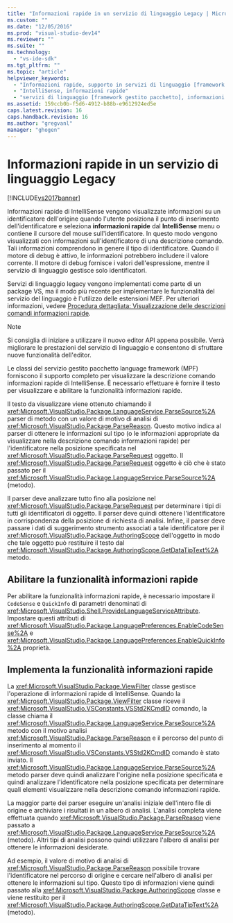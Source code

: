 ```yaml
---
title: "Informazioni rapide in un servizio di linguaggio Legacy | Microsoft Docs"
ms.custom: ""
ms.date: "12/05/2016"
ms.prod: "visual-studio-dev14"
ms.reviewer: ""
ms.suite: ""
ms.technology: 
  - "vs-ide-sdk"
ms.tgt_pltfrm: ""
ms.topic: "article"
helpviewer_keywords: 
  - "Informazioni rapide, supporto in servizi di linguaggio [framework pacchetto gestito]"
  - "IntelliSense, informazioni rapide"
  - "servizi di linguaggio [framework gestito pacchetto], informazioni rapide di IntelliSense"
ms.assetid: 159ccb0b-f5d6-4912-b88b-e9612924ed5e
caps.latest.revision: 16
caps.handback.revision: 16
ms.author: "gregvanl"
manager: "ghogen"
---
```

# Informazioni rapide in un servizio di linguaggio Legacy
[!INCLUDE[vs2017banner](../../code-quality/includes/vs2017banner.md)]

Informazioni rapide di IntelliSense vengono visualizzate informazioni su un identificatore dell'origine quando l'utente posiziona il punto di inserimento dell'identificatore e seleziona **informazioni rapide** dal **IntelliSense** menu o contiene il cursore del mouse sull'identificatore. In questo modo vengono visualizzati con informazioni sull'identificatore di una descrizione comando. Tali informazioni comprendono in genere il tipo di identificatore. Quando il motore di debug è attivo, le informazioni potrebbero includere il valore corrente. Il motore di debug fornisce i valori dell'espressione, mentre il servizio di linguaggio gestisce solo identificatori.  
  
 Servizi di linguaggio legacy vengono implementati come parte di un package VS, ma il modo più recente per implementare le funzionalità del servizio del linguaggio è l'utilizzo delle estensioni MEF. Per ulteriori informazioni, vedere [Procedura dettagliata: Visualizzazione delle descrizioni comandi informazioni rapide](../Topic/Walkthrough:%20Displaying%20QuickInfo%20Tooltips.md).  
  
> [!NOTE]
>  Si consiglia di iniziare a utilizzare il nuovo editor API appena possibile. Verrà migliorare le prestazioni del servizio di linguaggio e consentono di sfruttare nuove funzionalità dell'editor.  
  
 Le classi del servizio gestito pacchetto language framework \(MPF\) forniscono il supporto completo per visualizzare la descrizione comando informazioni rapide di IntelliSense. È necessario effettuare è fornire il testo per visualizzare e abilitare la funzionalità informazioni rapide.  
  
 Il testo da visualizzare viene ottenuto chiamando il <xref:Microsoft.VisualStudio.Package.LanguageService.ParseSource%2A> parser di metodo con un valore di motivo di analisi di <xref:Microsoft.VisualStudio.Package.ParseReason>. Questo motivo indica al parser di ottenere le informazioni sul tipo \(o le informazioni appropriate da visualizzare nella descrizione comando informazioni rapide\) per l'identificatore nella posizione specificata nel <xref:Microsoft.VisualStudio.Package.ParseRequest> oggetto. Il <xref:Microsoft.VisualStudio.Package.ParseRequest> oggetto è ciò che è stato passato per il <xref:Microsoft.VisualStudio.Package.LanguageService.ParseSource%2A> \(metodo\).  
  
 Il parser deve analizzare tutto fino alla posizione nel <xref:Microsoft.VisualStudio.Package.ParseRequest> per determinare i tipi di tutti gli identificatori di oggetto. Il parser deve quindi ottenere l'identificatore in corrispondenza della posizione di richiesta di analisi. Infine, il parser deve passare i dati di suggerimento strumento associati a tale identificatore per il <xref:Microsoft.VisualStudio.Package.AuthoringScope> dell'oggetto in modo che tale oggetto può restituire il testo dal <xref:Microsoft.VisualStudio.Package.AuthoringScope.GetDataTipText%2A> metodo.  
  
## Abilitare la funzionalità informazioni rapide  
 Per abilitare la funzionalità informazioni rapide, è necessario impostare il `CodeSense` e `QuickInfo` di parametri denominati di <xref:Microsoft.VisualStudio.Shell.ProvideLanguageServiceAttribute>. Impostare questi attributi di <xref:Microsoft.VisualStudio.Package.LanguagePreferences.EnableCodeSense%2A> e <xref:Microsoft.VisualStudio.Package.LanguagePreferences.EnableQuickInfo%2A> proprietà.  
  
## Implementa la funzionalità informazioni rapide  
 La <xref:Microsoft.VisualStudio.Package.ViewFilter> classe gestisce l'operazione di informazioni rapide di IntelliSense. Quando la <xref:Microsoft.VisualStudio.Package.ViewFilter> classe riceve il <xref:Microsoft.VisualStudio.VSConstants.VSStd2KCmdID> comando, la classe chiama il <xref:Microsoft.VisualStudio.Package.LanguageService.ParseSource%2A> metodo con il motivo analisi <xref:Microsoft.VisualStudio.Package.ParseReason> e il percorso del punto di inserimento al momento il <xref:Microsoft.VisualStudio.VSConstants.VSStd2KCmdID> comando è stato inviato. Il <xref:Microsoft.VisualStudio.Package.LanguageService.ParseSource%2A> metodo parser deve quindi analizzare l'origine nella posizione specificata e quindi analizzare l'identificatore nella posizione specificata per determinare quali elementi visualizzare nella descrizione comando informazioni rapide.  
  
 La maggior parte dei parser eseguire un'analisi iniziale dell'intero file di origine e archiviare i risultati in un albero di analisi. L'analisi completa viene effettuata quando <xref:Microsoft.VisualStudio.Package.ParseReason> viene passato a <xref:Microsoft.VisualStudio.Package.LanguageService.ParseSource%2A> \(metodo\). Altri tipi di analisi possono quindi utilizzare l'albero di analisi per ottenere le informazioni desiderate.  
  
 Ad esempio, il valore di motivo di analisi di <xref:Microsoft.VisualStudio.Package.ParseReason> possibile trovare l'identificatore nel percorso di origine e cercare nell'albero di analisi per ottenere le informazioni sul tipo. Questo tipo di informazioni viene quindi passato alla <xref:Microsoft.VisualStudio.Package.AuthoringScope> classe e viene restituito per il <xref:Microsoft.VisualStudio.Package.AuthoringScope.GetDataTipText%2A> \(metodo\).